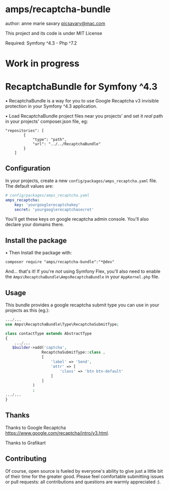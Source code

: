 # amps/recaptcha-bundle

author: anne marie savary <picsavary@mac.com>

This project and its code is under MIT License

Required: Symfony ^4.3 - Php ^7.2

# Work in progress

# RecaptchaBundle for Symfony ^4.3
• RecaptchaBundle is a way for you to use Google Recaptcha v3 invisible protection in your Symfony ^4.3 application.

• Load RecaptchaBundle project files near you projects' and set it *real* path in your projects' composer.json file, eg:
```console
"repositories": [
        {
            "type": "path",
            "url": "../../RecaptchaBundle"
        }
    ]
```
## Configuration
In your projects, create a new `config/packages/amps_recaptcha.yaml` file. The
default values are:
```yaml
# config/packages/amps_recaptcha.yaml
amps_recaptcha:
    key: 'yourgooglerecaptchakey'
    secret: 'yourgooglerecaptchasecret'
```
You'll get these keys on google recaptcha admin console.
You'll also declare your domains there.

## Install the package
• Then Install the package with:
```console
composer require "amps/recaptcha-bundle":"*@dev"
```
And... that's it! If you're *not* using Symfony Flex, you'll also
need to enable the `Amps\RecaptchaBundle\AmpsRecaptchaBundle`
in your `AppKernel.php` file.
## Usage
This bundle provides a google recaptcha submit type you can use in your projects as this (eg.):
```php
.../...
use Amps\RecaptchaBundle\Type\RecaptchaSubmitType;

class contactType extends AbstractType
{
    .../...
   $builder->add('captcha',
                RecaptchaSubmitType::class ,
                [
                    'label' => 'Send',
                    'attr' => [
                        'class' => 'btn btn-default'
                    ]
                ]
            )
            ;
.../...
}
```

## Thanks
Thanks to Google Recaptcha https://www.google.com/recaptcha/intro/v3.html.

Thanks to Grafikart

## Contributing
Of course, open source is fueled by everyone's ability to give just a little bit
of their time for the greater good. 
Please feel comfortable submitting issues or pull requests: all contributions
and questions are warmly appreciated :).
